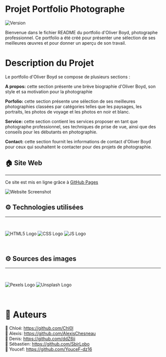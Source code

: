 # Projet Portfolio Photographe

![Version](https://img.shields.io/badge/version-1.0.0-blue.svg?cacheSeconds=2592000)

Bienvenue dans le fichier README du portfolio d'Oliver Boyd, photographe professionnel. Ce portfolio a été créé pour présenter une sélection de ses meilleures œuvres et pour donner un aperçu de son travail.

# Description du Projet

Le portfolio d'Oliver Boyd se compose de plusieurs sections :

**A propos:** cette section présente une brève biographie d'Oliver Boyd, son style et sa motivation pour la photographie

**Porfolio:** cette section présente une sélection de ses meilleures photographies classées par catégories telles que les paysages, les portraits, les photos de voyage et les photos en noir et blanc.

**Service:** cette section contient les services proposer en tant que photographe professionnel, ses techniques de prise de vue, ainsi que des conseils pour les débutants en photographie.

**Contact:** cette section fournit les informations de contact d'Oliver Boyd pour ceux qui souhaitent le contacter pour des projets de photographie.

## 🏠 Site Web

---

Ce site est mis en ligne grâce à [GitHub Pages](https://pages.github.com/)

![Website Screenshot](https://user-images.githubusercontent.com/105647308/227156817-ab2615b5-d1b6-4d1c-9364-9cc1b9d68bf6.png)

## ⚙️ Technologies utilisées

---

<br>

![HTML5 Logo](https://user-images.githubusercontent.com/126237877/227158293-e0de4fca-d6a5-41b4-a2c7-bc338890ce07.png)
![CSS Logo](https://user-images.githubusercontent.com/126237877/227165498-fa421ac3-aaf8-40a8-a5f7-2f78c388c3eb.png)
![JS Logo](https://user-images.githubusercontent.com/126237877/227165764-729bb036-bf69-4aed-9014-90ab9220901b.png)

<br>

## ⚙️ Sources des images

---

<br>

![Pexels Logo](https://user-images.githubusercontent.com/126237877/227443215-f718501a-adb7-4a8a-82ac-df9deef7204b.svg)
![Unsplash Logo](https://user-images.githubusercontent.com/126237877/227443453-2b8b4f3f-e1c4-42ef-82cb-8f6755220897.svg)

<br>

# 👥 Auteurs

👤 Chloé: https://github.com/Chl0l <br>
👤 Alexis: https://github.com/AlexisChesneau <br>
👤 Denis: https://github.com/ddZ6ii <br>
👤 Sébastien: https://github.com/SbirLobo <br>
👤 Youcef: https://github.com/YouceF-dz16 <br>
